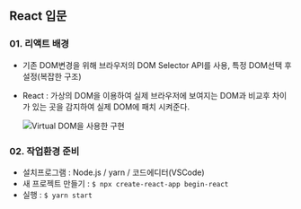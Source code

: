 ## React 입문
### 01. 리액트 배경 

  - 기존 DOM변경을 위해 브라우저의 DOM Selector API를 사용, 특정 DOM선택 후 설정(복잡한 구조)
  - React : 가상의 DOM을 이용하여 실제 브라우저에 보여지는 DOM과 비교후 차이가 있는 곳을 감지하여 실제 DOM에 패치 시켜준다.
  
    ![Virtual DOM을 사용한 구현](../begin-react/src/image/virrualDom.png)

### 02. 작업환경 준비

  - 설치프로그램 : Node.js / yarn / 코드에디터(VSCode) 
  - 새 프로젝트 만들기 : `$ npx create-react-app begin-react`
  - 실행 : `$ yarn start`
  